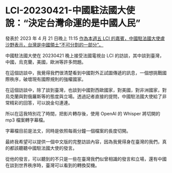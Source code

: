 # LCI-20230421-中國駐法國大使說：“決定台灣命運的是中國人民”

  發表於 2023 年 4 月 21 日晚上 11:15
  [作為本週五 LCI 的嘉賓，中國駐法國大使盧沙野表示，台灣是中國領土“不可分割的一部分”。](https://www.tf1info.fr/international/video-c-est-le-peuple-chinois-qui-decide-du-destin-de-taiwan-affirme-l-ambassadeur-de-chine-en-france-en-interview-sur-lci-2254881.html)

中國駐法國大使在 20230421 晚上接受法國電視台 LCI 的訪談，其中談到臺灣，中國，烏克蘭，美國，歐洲等許多問題。

在這個訪談中，我覺得我們很清楚看到中國對外正試圖傳遞的訊息，一個想挑戰國際秩序，破壞現有國際規則的強權國家。

在這個訪談中，除了談到臺灣，也談到中國對西歐國家，對美國，對非洲國家，對烏克蘭與對俄羅斯等的態度與立場。透過記者直接的提問，中國駐法國大使給了非常精彩的回答，可以說金句連連。

所以在這我特別花了時間，把影片轉存後，使用 OpenAI 的 Whisper 將切開的 mp3 檔案轉字幕檔。

字幕檔目前是法文，同時是依照每兩分鐘一個檔案的長度切開。

最終我希望可以提供一個中文版的完整訪談內容，因為我覺得身在臺灣的我們，真的都該聽聽中國駐法國大使的發言。

從他的發言，可以聽到的不只是一些在臺灣我們似曾相識的發言和立場，還有中國在談到世界秩序時，臺灣可以看到的轉換契機。


  


